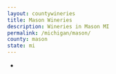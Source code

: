 ```yaml
---
layout: countywineries
title: Mason Wineries
description: Wineries in Mason MI
permalink: /michigan/mason/
county: mason
state: mi
---
```

-
